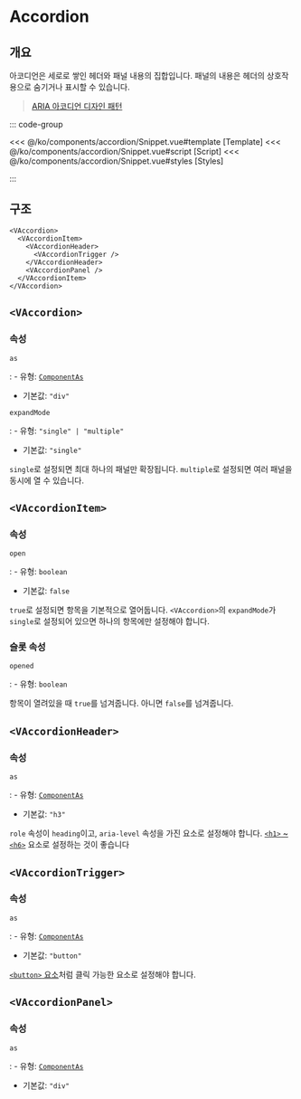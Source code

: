 <script setup lang="ts">
import Snippet from "./Snippet.vue";
</script>

# Accordion

## 개요

아코디언은 세로로 쌓인 헤더와 패널 내용의 집합입니다. 패널의 내용은 헤더의 상호작용으로 숨기거나 표시할 수 있습니다.

> [ARIA 아코디언 디자인 패턴](https://www.w3.org/WAI/ARIA/apg/patterns/accordion/)

<VComponentPreview>
  <Snippet />
</VComponentPreview>

::: code-group

<<< @/ko/components/accordion/Snippet.vue#template [Template]
<<< @/ko/components/accordion/Snippet.vue#script [Script]
<<< @/ko/components/accordion/Snippet.vue#styles [Styles]

:::

## 구조

```vue-html
<VAccordion>
  <VAccordionItem>
    <VAccordionHeader>
      <VAccordionTrigger />
    </VAccordionHeader>
    <VAccordionPanel />
  </VAccordionItem>
</VAccordion>
```

## `<VAccordion>`

### 속성

`as`

: - 유형: [`ComponentAs`](/ko/api/types/component-as/)
  - 기본값: `"div"`

`expandMode`

: - 유형: `"single" | "multiple"`
  - 기본값: `"single"`

  `single`로 설정되면 최대 하나의 패널만 확장됩니다. `multiple`로 설정되면 여러 패널을 동시에 열 수 있습니다.

## `<VAccordionItem>`

### 속성

`open`

: - 유형: `boolean`
  - 기본값: `false`

  `true`로 설정되면 항목을 기본적으로 열어둡니다. `<VAccordion>`의 `expandMode`가 `single`로 설정되어 있으면 하나의 항목에만 설정해야 합니다.

### 슬롯 속성

`opened`

: - 유형: `boolean`

  항목이 열려있을 때 `true`를 넘겨줍니다. 아니면 `false`를 넘겨줍니다.

## `<VAccordionHeader>`

### 속성

`as`

: - 유형: [`ComponentAs`](/ko/api/types/component-as/)
  - 기본값: `"h3"`

  `role` 속성이 `heading`이고, `aria-level` 속성을 가진 요소로 설정해야 합니다. [`<h1>` ~ `<h6>`](https://developer.mozilla.org/ko/docs/Web/HTML/Element/Heading_Elements) 요소로 설정하는 것이 좋습니다

## `<VAccordionTrigger>`

### 속성

`as`

: - 유형: [`ComponentAs`](/ko/api/types/component-as/)
  - 기본값: `"button"`

  [`<button>` 요소](https://developer.mozilla.org/ko/docs/Web/HTML/Element/button)처럼 클릭 가능한 요소로 설정해야 합니다.

## `<VAccordionPanel>`

### 속성

`as`

: - 유형: [`ComponentAs`](/ko/api/types/component-as/)
  - 기본값: `"div"`
